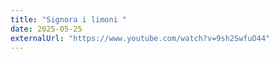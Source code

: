```yaml
---
title: "Signora i limoni "
date: 2025-05-25
externalUrl: "https://www.youtube.com/watch?v=9sh2SwfuO44"
---
```

